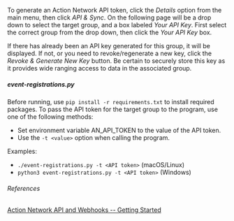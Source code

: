 To generate an Action Network API token, click the _Details_ option from the main menu, then click _API & Sync_. On the following page will be a drop down to select the target group, and a box labeled _Your API Key_. First select the correct group from the drop down, then click the _Your API Key_ box. <br/>

If there has already been an API key generated for this group, it will be displayed.  If not, or you need to revoke/regenerate a new key, click the _Revoke & Generate New Key_ button.  Be certain to securely store this key as it provides wide ranging access to data in the associated group.

##### event-registrations.py

Before running, use `pip install -r requirements.txt` to install required packages. To pass the API token for the target group to the program, use one of the following methods:
- Set environment variable AN_API_TOKEN to the value of the API token.
- Use the `-t <value>` option when calling the program.

Examples:
- `./event-registrations.py -t <API token>` (macOS/Linux)
- `python3 event-registrations.py -t <API token>` (Windows)

###### References

<a href="https://actionnetwork.org/docs/">Action Network API and Webhooks -- Getting Started</a>